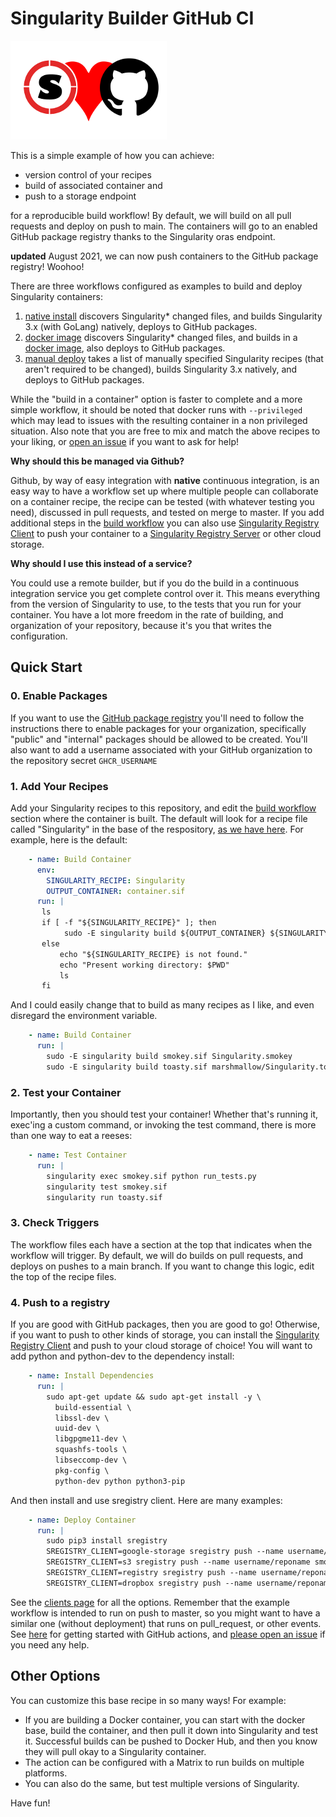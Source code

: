 # Singularity Builder GitHub CI

![img/sregistry-github-small.png](img/sregistry-github-small.png)

This is a simple example of how you can achieve:

 - version control of your recipes
 - build of associated container and
 - push to a storage endpoint

for a reproducible build workflow! By default, we will build on all pull requests and deploy
on push to main. The containers will go to an enabled GitHub package registry thanks to
the Singularity oras endpoint.

**updated** August 2021, we can now push containers to the GitHub package registry! Woohoo!

There are three workflows configured as examples to build and deploy Singularity containers:

1. [native install](.github/workflows/native-install.yml) discovers Singularity* changed files, and builds Singularity 3.x (with GoLang) natively, deploys to GitHub packages.
2. [docker image](.github/workfolws/container.yml) discovers Singularity* changed files, and builds in a [docker image](https://quay.io/repository/singularity/singularity), also deploys to GitHub packages.
3. [manual deploy](.github/workfolws/manual-deploy.yml) takes a list of manually specified Singularity recipes (that aren't required to be changed), builds Singularity 3.x natively, and deploys to GitHub packages.

While the "build in a container" option is faster to complete and a more simple workflow, it should be noted that docker runs with
`--privileged` which may lead to issues with the resulting container in a non privileged situation. Also note that you
are free to mix and match the above recipes to your liking, or [open an issue](https://github.com/singularityhub/github-ci/issues) if you want to ask for help!

**Why should this be managed via Github?**

Github, by way of easy integration with **native** continuous integration, is an easy way
to have a workflow set up where multiple people can collaborate on a container recipe,
the recipe can be tested (with whatever testing you need), discussed in pull requests,
and tested on merge to master. If you add additional steps in the [build workflow](.github/workflows/native-install.yml)
you can also use [Singularity Registry Client](http://singularityhub.github.io/sregistry-cli) to push your container to a 
[Singularity Registry Server](https://singularityhub.github.io/sregistry) or other
cloud storage.

**Why should I use this instead of a service?**

You could use a remote builder, but if you do the build in a continuous integration
service you get complete control over it. This means everything from the version of
Singularity to use, to the tests that you run for your container. You have a lot more
freedom in the rate of building, and organization of your repository, because it's you
that writes the configuration.

## Quick Start

### 0. Enable Packages

If you want to use the [GitHub package registry](https://docs.github.com/en/packages/working-with-a-github-packages-registry/working-with-the-container-registry)
you'll need to follow the instructions there to enable packages for your organization, specifically "public" and "internal" packages should be allowed to be created.
You'll also want to add a username associated with your GitHub organization to the repository secret `GHCR_USERNAME`

### 1. Add Your Recipes

Add your Singularity recipes to this repository, and edit the [build workflow](.github/workflows/native-install.yml)
section where the container is built. The default will look for a recipe file called
"Singularity" in the base of the respository, [as we have here](Singularity).
For example, here is the default:

```yaml
    - name: Build Container
      env:
        SINGULARITY_RECIPE: Singularity
        OUTPUT_CONTAINER: container.sif
      run: |
       ls 
       if [ -f "${SINGULARITY_RECIPE}" ]; then
            sudo -E singularity build ${OUTPUT_CONTAINER} ${SINGULARITY_RECIPE}
       else
           echo "${SINGULARITY_RECIPE} is not found."
           echo "Present working directory: $PWD"
           ls
       fi
```

And I could easily change that to build as many recipes as I like, and 
even disregard the environment variable.

```yaml
    - name: Build Container
      run: |
        sudo -E singularity build smokey.sif Singularity.smokey
        sudo -E singularity build toasty.sif marshmallow/Singularity.toasty
```

### 2. Test your Container

Importantly, then you should test your container! Whether that's running it,
exec'ing a custom command, or invoking the test command, there is more than
one way to eat a reeses:

```yaml
    - name: Test Container
      run: |
        singularity exec smokey.sif python run_tests.py
        singularity test smokey.sif
        singularity run toasty.sif
```

### 3. Check Triggers

The workflow files each have a section at the top that indicates when the workflow will
trigger. By default, we will do builds on pull requests, and deploys on pushes to a main
branch. If you want to change this logic, edit the top of the recipe files.

### 4. Push to a registry

If you are good with GitHub packages, then you are good to go! Otherwise,
if you want to push to other kinds of storage, you can install the [Singularity Registry Client](http://singularityhub.github.io/sregistry-cli) and push to your cloud storage of choice! You will want to add python and python-dev to the dependency
install:

```yaml
    - name: Install Dependencies
      run: |
        sudo apt-get update && sudo apt-get install -y \
          build-essential \
          libssl-dev \
          uuid-dev \
          libgpgme11-dev \
          squashfs-tools \
          libseccomp-dev \
          pkg-config \
          python-dev python python3-pip
```

And then install and use sregistry client. Here are many examples:

```yaml
    - name: Deploy Container
      run: |
        sudo pip3 install sregistry
        SREGISTRY_CLIENT=google-storage sregistry push --name username/reponame smokey.sif
        SREGISTRY_CLIENT=s3 sregistry push --name username/reponame smokey.sif
        SREGISTRY_CLIENT=registry sregistry push --name username/reponame smokey.sif
        SREGISTRY_CLIENT=dropbox sregistry push --name username/reponame smokey.sif
```

See the [clients page](https://singularityhub.github.io/sregistry-cli/clients) for all the options.
Remember that the example workflow is intended to run on push to master, so you might want to have
a similar one (without deployment) that runs on pull_request, or other events.
See [here](https://help.github.com/en/articles/about-github-actions#core-concepts-for-github-actions)
for getting started with GitHub actions, and [please open an issue](https://www.github.com/singularityhub/github-ci/issues)
if you need any help.


## Other Options

You can customize this base recipe in so many ways! For example:

 - If you are building a Docker container, you can start with the docker base, build the container, and then pull it down into Singularity and test it. Successful builds can be pushed to Docker Hub, and then you know they will pull okay to a Singularity container.
 - The action can be configured with a Matrix to run builds on multiple platforms.
 - You can also do the same, but test multiple versions of Singularity.

Have fun!
